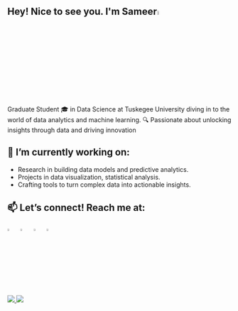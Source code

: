 ## Hey! Nice to see you. I'm Sameer<img src="https://media.giphy.com/media/hvRJCLFzcasrR4ia7z/giphy.gif" width="5%"> 


Graduate Student 🎓 in Data Science at Tuskegee University diving in to the world of data analytics and machine learning.
🔍 Passionate about unlocking insights through data and driving innovation

## 🔭 I’m currently working on:
- Research in building data models and predictive analytics.
- Projects in data visualization, statistical analysis.
- Crafting tools to turn complex data into actionable insights.

## 📫 Let’s connect! Reach me at:
<!--
[<img src="https://img.icons8.com/color/48/000000/linkedin.png" width="3.5%"/>](https://www.linkedin.com/in/adityapal1/)  --> 
[<img src="https://github.com/sciencepal/sciencepal/blob/master/assets/discord-round.svg" width="3.5%"/>](https://discordapp.com/users/1148633255248138270) &nbsp; [<img src="https://img.icons8.com/fluent/48/000000/facebook-new.png" width="3.5%"/>](https://www.facebook.com/profile.php?id=100008046222269/)  &nbsp; [<img src="https://img.icons8.com/fluent/48/000000/instagram-new.png" width="3.5%"/>](https://www.instagram.com/sameer_xxo/) &nbsp; <a href="mailto:sameeruddin2225@gmail.com"> <img src="https://img.icons8.com/fluent/48/000000/gmail.png" width="3.5%"/>


<a href="https://github.com/sameeruddin00?tab=repositories">
 <img src="https://badges.pufler.dev/repos/?style=flat-square&color=black&logo=github">
  </a> 
  <a href="https://github.com/sameeruddin00">
  <img src="https://badges.pufler.dev/visits/sameeruddin00/sameeruddin00?style=flat-square&color=black&logo=github">
  </a>
  

<!--

[![Visitors](https://shields.io/badge/visitors-%20-blue)](https://github.com/sameeruddin00)
[![Repositories](https://shields.io/badge/repos-%20-orange)](https://github.com/sameeruddin00?tab=repositories)
-->
<!--



**my stats
<p align="center"> <img src="https://github-readme-stats.vercel.app/api?username=sameeruddin00&show_icons=true&theme=gotham" alt="sameeruddin00" />
-->
